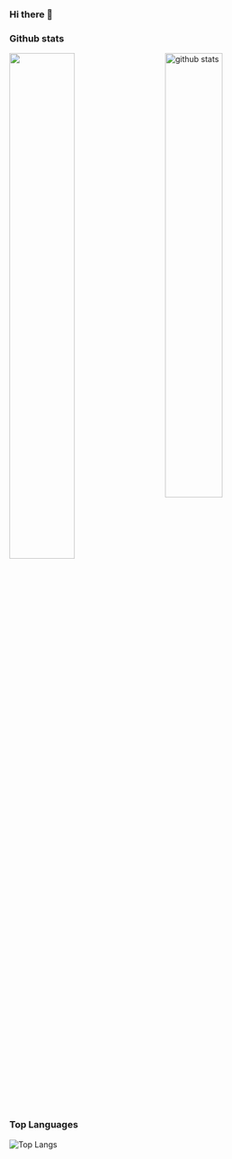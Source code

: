 ### Hi there 👋

<!--
**nasrabadiAM/nasrabadiAM** is a ✨ _special_ ✨ repository because its `README.md` (this file) appears on your GitHub profile.

Here are some ideas to get you started:

- 🔭 I’m currently working on ...
- 🌱 I’m currently learning ...
- 👯 I’m looking to collaborate on ...
- 🤔 I’m looking for help with ...
- 💬 Ask me about ...
- 📫 How to reach me: ...
- 😄 Pronouns: ...
- ⚡ Fun fact: ...
-->


### Github stats
<img src="https://github-readme-stats.vercel.app/api?username=nasrabadiAM&show_icons=true&theme=darcula" alt="github stats" width="45%" align="right"/>

<img src="https://github-readme-streak-stats.herokuapp.com/?user=nasrabadiAM&theme=darcula" width="48%" >




### Top Languages
![Top Langs](https://github-readme-stats.vercel.app/api/top-langs/?username=nasrabadiAM&layout=compact&theme=darcula&exclude_repo=backend-training,learnings)

